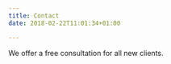 ```yaml
---
title: Contact
date: 2018-02-22T11:01:34+01:00

---
```

We offer a free consultation for all new clients.